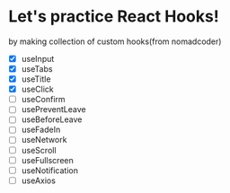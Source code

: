 # Let's practice React Hooks!

by making collection of custom hooks(from nomadcoder)

- [x] useInput
- [x] useTabs
- [x] useTitle
- [x] useClick
- [ ] useConfirm
- [ ] usePreventLeave
- [ ] useBeforeLeave
- [ ] useFadeIn
- [ ] useNetwork
- [ ] useScroll
- [ ] useFullscreen
- [ ] useNotification
- [ ] useAxios
